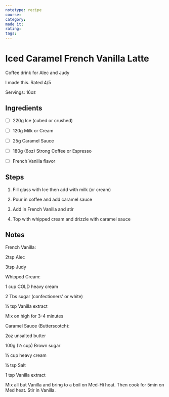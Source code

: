 ```yaml
---
notetype: recipe
course:
category:
made it:
rating:
tags:
---
```

# Iced Caramel French Vanilla Latte

Coffee drink for Alec and Judy

I made this. Rated 4/5

Servings: 16oz

## Ingredients
- [ ] 220g Ice (cubed or crushed)- [ ] 120g Milk or Cream- [ ] 25g Caramel Sauce- [ ] 180g (6oz) Strong Coffee or Espresso- [ ] French Vanilla flavor

## Steps
1) Fill glass with Ice then add with milk (or cream)

2) Pour in coffee and add caramel sauce

3) Add in French Vanilla and stir

4) Top with whipped cream and drizzle with caramel sauce


## Notes
French Vanilla:

2tsp Alec

3tsp Judy

Whipped Cream:

1 cup COLD heavy cream

2 Tbs sugar (confectioners' or white)

½ tsp Vanilla extract

Mix on high for 3-4 minutes

Caramel Sauce (Butterscotch):

2oz unsalted butter

100g (½ cup) Brown sugar

½ cup heavy cream

¼ tsp Salt

1 tsp Vanilla extract

Mix all but Vanilla and bring to a boil on Med-Hi heat. Then cook for 5min on Med heat. Stir in Vanilla.

